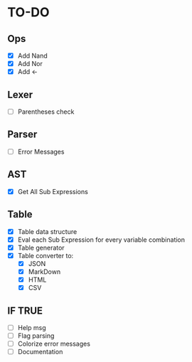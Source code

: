 # TO-DO

## Ops
- [X] Add Nand
- [X] Add Nor
- [X] Add <-
 
## Lexer
- [ ] Parentheses check

## Parser
- [ ] Error Messages

## AST
- [X] Get All Sub Expressions

## Table
- [X] Table data structure 
- [X] Eval each Sub Expression for every variable combination
- [X] Table generator
- [X] Table converter to:
    - [X] JSON
    - [X] MarkDown
    - [X] HTML
    - [X] CSV

## IF TRUE
- [ ] Help msg
- [ ] Flag parsing
- [ ] Colorize error messages
- [ ] Documentation